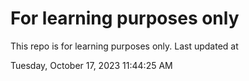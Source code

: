 # For learning purposes only
This repo is for learning purposes only.
Last updated at

Tuesday, October 17, 2023 11:44:25 AM

